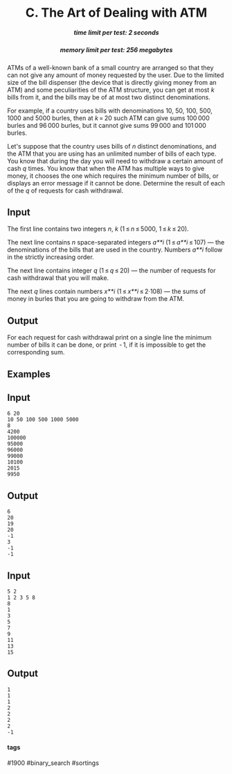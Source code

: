 <h1 style='text-align: center;'> C. The Art of Dealing with ATM</h1>

<h5 style='text-align: center;'>time limit per test: 2 seconds</h5>
<h5 style='text-align: center;'>memory limit per test: 256 megabytes</h5>

ATMs of a well-known bank of a small country are arranged so that they can not give any amount of money requested by the user. Due to the limited size of the bill dispenser (the device that is directly giving money from an ATM) and some peculiarities of the ATM structure, you can get at most *k* bills from it, and the bills may be of at most two distinct denominations.

For example, if a country uses bills with denominations 10, 50, 100, 500, 1000 and 5000 burles, then at *k* = 20 such ATM can give sums 100 000 burles and 96 000 burles, but it cannot give sums 99 000 and 101 000 burles.

Let's suppose that the country uses bills of *n* distinct denominations, and the ATM that you are using has an unlimited number of bills of each type. You know that during the day you will need to withdraw a certain amount of cash *q* times. You know that when the ATM has multiple ways to give money, it chooses the one which requires the minimum number of bills, or displays an error message if it cannot be done. Determine the result of each of the *q* of requests for cash withdrawal.

## Input

The first line contains two integers *n*, *k* (1 ≤ *n* ≤ 5000, 1 ≤ *k* ≤ 20).

The next line contains *n* space-separated integers *a**i* (1 ≤ *a**i* ≤ 107) — the denominations of the bills that are used in the country. Numbers *a**i* follow in the strictly increasing order.

The next line contains integer *q* (1 ≤ *q* ≤ 20) — the number of requests for cash withdrawal that you will make.

The next *q* lines contain numbers *x**i* (1 ≤ *x**i* ≤ 2·108) — the sums of money in burles that you are going to withdraw from the ATM.

## Output

For each request for cash withdrawal print on a single line the minimum number of bills it can be done, or print  - 1, if it is impossible to get the corresponding sum.

## Examples

## Input


```
6 20  
10 50 100 500 1000 5000  
8  
4200  
100000  
95000  
96000  
99000  
10100  
2015  
9950  

```
## Output


```
6  
20  
19  
20  
-1  
3  
-1  
-1  

```
## Input


```
5 2  
1 2 3 5 8  
8  
1  
3  
5  
7  
9  
11  
13  
15  

```
## Output


```
1  
1  
1  
2  
2  
2  
2  
-1  

```


#### tags 

#1900 #binary_search #sortings 